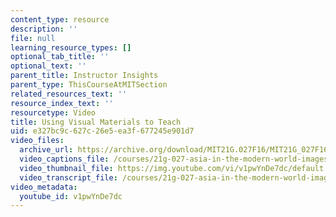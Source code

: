 ```yaml
---
content_type: resource
description: ''
file: null
learning_resource_types: []
optional_tab_title: ''
optional_text: ''
parent_title: Instructor Insights
parent_type: ThisCourseAtMITSection
related_resources_text: ''
resource_index_text: ''
resourcetype: Video
title: Using Visual Materials to Teach
uid: e327bc9c-627c-26e5-ea3f-677245e901d7
video_files:
  archive_url: https://archive.org/download/MIT21G.027F16/MIT21G_027F16_educator_05_300k.mp4
  video_captions_file: /courses/21g-027-asia-in-the-modern-world-images-representations-fall-2016/7d86b6e14d6c5d9e88043b87cffaa2b5_1801228.vtt
  video_thumbnail_file: https://img.youtube.com/vi/v1pwYnDe7dc/default.jpg
  video_transcript_file: /courses/21g-027-asia-in-the-modern-world-images-representations-fall-2016/dad42f70de04e3cec013a016cd8382cb_1801228.pdf
video_metadata:
  youtube_id: v1pwYnDe7dc
---
```


